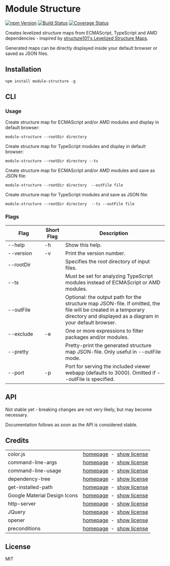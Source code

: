 # Module Structure

<a href="https://www.npmjs.com/package/module-structure"><img alt="npm Version" src="https://img.shields.io/npm/v/module-structure.svg"></a>
<a href="https://travis-ci.org/rfruesmer/module-structure"><img alt="Build Status" src="https://travis-ci.org/rfruesmer/module-structure.svg?branch=master"></a>
<a href="https://codecov.io/gh/rfruesmer/module-structure"><img alt="Coverage Status" src="https://codecov.io/gh/rfruesmer/module-structure/master.svg"></a>


Creates levelized structure maps from ECMAScript, TypeScript and AMD dependencies - 
inspired by <a href="https://structure101.com/blog/2011/03/introducing-levelized-structure-maps-lsm/">structure101's Levelized Structure Maps</a>.

Generated maps can be directly displayed inside your default browser or saved as JSON files. 

## Installation

`npm install module-structure -g`

## CLI 

### Usage

Create structure map for ECMAScript and/or AMD modules and display in default browser:

`module-structure --rootDir directory`           

Create structure map for TypeScript modules and display in default browser:

`module-structure --rootDir directory --ts`           

Create structure map for ECMAScript and/or AMD modules and save as JSON file:

`module-structure --rootDir directory  --outFile file`           

Create structure map for TypeScript modules and save as JSON file:

`module-structure --rootDir directory  --ts --outFile file`           

### Flags 

<table>
  <thead>
    <tr>
      <th width="100">Flag</th>
      <th>Short Flag</th>
      <th>Description</th>
    </tr>
  </thead>
  <tbody>
    <tr>
      <td>--help</td>
      <td>-h</td>
      <td>Show this help.</td>
    </tr>
    <tr>
      <td>--version</td>
      <td>-v</td>
      <td>Print the version number.</td>
    </tr>
    <tr>
      <td>--rootDir</td>
      <td></td>
      <td>Specifies the root directory of input files.</td>
    </tr>
    <tr>
      <td>--ts</td>
      <td></td>
      <td>Must be set for analyzing TypeScript modules instead of ECMAScript or AMD modules.</td>
    </tr>
    <tr>
      <td>--outFile</td>
      <td></td>
      <td>
        Optional: the output path for the structure map JSON-file. 
        If omitted, the file will be created in a temporary directory and displayed as a diagram in your default browser.
        </td>
    </tr>
    <tr>
      <td>--exclude</td>
      <td>-e</td>
      <td>One or more expressions to filter packages and/or modules.</td>
    </tr>
    <tr>
      <td>--pretty</td>
      <td></td>
      <td>Pretty-print the generated structure map JSON-file. Only useful in --outFile mode.</td>
    </tr>
    <tr>
      <td>--port</td>
      <td>-p</td>
      <td>
        Port for serving the included viewer webapp (defaults to 3000). 
        Omitted if --outFile is specified.
      </td>
    </tr>
  </tbody>
</table>

## API 

Not stable yet - breaking changes are not very likely, but may become necessary.

Documentation follows as soon as the API is considered stable.

## Credits

<table align="center">
    <tr>
        <td>color.js</td>
        <td align="right">
            <a href="https://www.npmjs.com/package/colors/">homepage</a>
            &nbsp;-&nbsp;  
            <a href="https://github.com/Marak/colors.js/blob/master/LICENSE">show license</a>
        </td>
    </tr>
    <tr>
        <td>command-line-args</td>
        <td align="right">
            <a href="https://www.npmjs.com/package/command-line-args/">homepage</a>
            &nbsp;-&nbsp;  
            <a href="https://github.com/75lb/command-line-args/blob/master/LICENSE">show license</a>
        </td>
    </tr>
    <tr>
        <td>command-line-usage</td>
        <td align="right">
            <a href="https://www.npmjs.com/package/command-line-usage/">homepage</a>
            &nbsp;-&nbsp;  
            <a href="https://github.com/75lb/command-line-usage/blob/master/LICENSE">show license</a>
        </td>
    </tr>
    <tr>
        <td>dependency-tree</td>
        <td align="right">
            <a href="https://www.npmjs.com/package/dependency-tree/">homepage</a>
            &nbsp;-&nbsp;  
            <a href="http://spdx.org/licenses/MIT">show license</a>
        </td>
    </tr>
    <tr>
        <td>get-installed-path</td>
        <td align="right">
            <a href="https://www.npmjs.com/package/get-installed-path/">homepage</a>
            &nbsp;-&nbsp;  
            <a href="https://github.com/tunnckoCore/get-installed-path/blob/master/LICENSE">show license</a>
        </td>
    </tr>
    <tr>
        <td>Google Material Design Icons</td>
        <td align="right">
            <a href="https://material.io/icons/">homepage</a>
            &nbsp;-&nbsp;  
            <a href="https://github.com/google/material-design-icons/blob/master/LICENSE">show license</a>
        </td>
    </tr>
    <tr>
        <td>http-server</td>
        <td align="right">
            <a href="https://www.npmjs.com/package/http-server/">homepage</a>
            &nbsp;-&nbsp;  
            <a href="https://github.com/indexzero/http-server/blob/master/LICENSE">show license</a>
        </td>
    </tr>
    <tr>
        <td>JQuery</td>
        <td align="right">
            <a href="https://jquery.com/">homepage</a>
            &nbsp;-&nbsp;  
            <a href="https://github.com/jquery/jquery/blob/master/LICENSE.txt">show license</a>
        </td>
    </tr>
    <tr>
        <td>opener</td>
        <td align="right">
            <a href="https://www.npmjs.com/package/opener/">homepage</a>
            &nbsp;-&nbsp;  
            <a href="https://github.com/domenic/opener/blob/master/LICENSE.txt">show license</a>
        </td>
    </tr>
    <tr>
        <td>preconditions</td>
        <td align="right">
            <a href="https://www.npmjs.com/package/preconditions/">homepage</a>
            &nbsp;-&nbsp;  
            <a href="https://spdx.org/licenses/MIT">show license</a>
        </td>
    </tr>
</table>

## License

MIT
